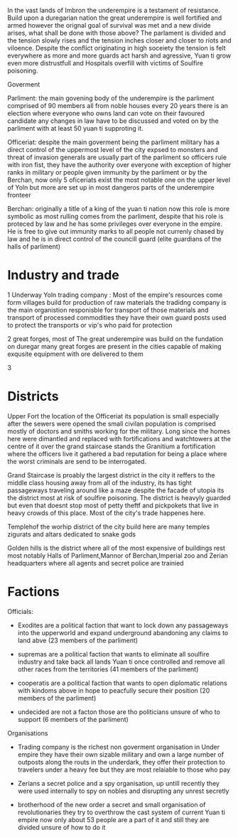 
In the vast lands of Imbron the underempire is a testament of resistance. Build upon a duregarian nation the great underempire is well fortified and armed however the orignal goal of survival was met and a new divide arises, what shall be done with those above? The parlament is divided and the tension slowly rises and the tension inches closer and closer to riots and viloence. Despite the conflict originating in high soceiety the tension is felt everywhere as more and more guards act harsh and agressive, Yuan ti grow even more distrustfull and Hospitals overfill with victims of Soulfire poisoning.

Goverment

Parliment: the main govening body of the underempire is the parliment comprised of 90 members all from noble houses every 20 years there is an election where everyone who owns land can vote on their favoured candidate any changes in law have to be discussed and voted on by the parliment with at least 50 yuan ti supproting it.

Officeriat: despite the main goverment being the parliment military has a direct control of the uppermost level of the city expsed to monsters and threat of invasion generals are usually part of the parliment so officers rule with iron fist, they have the authority over everyone with exception of higher ranks in military or people given immunity by the parliment or by the Berchan, now only 5 oficeriats exist the most notable one on the upper level of Yoln but more are set up in most dangeros parts of the underempire fronteer

Berchan: originally a title of a king of the yuan ti nation now this role is more symbolic as most rulling comes from the parliment, despite that his role is proteced by law and he has some privileges over everyone in the empire. He is free to give out immunity marks to all people not currenly chased by law and he is in direct control of the councill guard (elite guardians of the halls of parliment)

# Industry and trade 

1 Underway Yoln trading company : Most of the empire's resources come form villages build for production of raw materials the tradidng company is the main organistion responisble for transport of those materials and transport of processed commodities they have their own guard posts used to protect the transports or vip's who paid for protection

2 great forges, most of The great underempire was build on the fundation on duregar many great forges are present in the cities capable of making exqusite equipment with ore delivered to them 

3


# Districts 

Upper Fort the location of the Officeriat its population is small especially after the sewers were opened the small civilan population is comprised mostly of doctors and smiths working for the military. Long since the homes here were dimantled and replaced with fortifications and watchtowers at the centre of it over the grand staircase stands the Granitium a fortification where the officers live it gathered a bad reputation for being a place where the worst criminals are send to be interrogated.

Grand Staircase is proably the largest district in the city it reffers to the middle class housing away from all of the industry, its has tight passageways traveling around like a maze despite the facade of utopia its the district most at risk of soulfire poisoning. The district is heavyly guarded but even that doesnt stop most of petty theftf and pickpokets that live in heavy crowds of this place. Most of the city's trade happenes here.

Templehof the worhip district of the city build here are many temples zigurats and altars dedicated to snake gods 

Golden hills is the district where all of the most expensive of buildings rest most notably Halls of Parliment,Mannor of Berchan,Imperial zoo and Zerian headquarters where all agents and secret police are trainied

# Factions

Officials:

- Exodites are a political faction that want to lock down any passageways into the upperworld and expand underground abandoning any claims to land abve (23 members of the parliment)

- supremas are a political faction that wants to eliminate all soulfire industry and take back all lands Yuan ti once controlled and remove all other races from the territories (41 members of the parliment)

- cooperatis are a political faction that wants to open diplomatic relations with kindoms above in hope to peacfully secure their position (20 members of the parliment) 

- undecided are not a facton those are tho politicians unsure of who to support (6 members of the parliment) 

Organisations 

- Trading company is the richest non goverment organisation in Under empire they have their own sizable military and own a large number of outposts along the routs in the underdark, they offer their protection to travelers under a heavy fee but they are most relaiable to those who pay 

- Zerians a secret police and a spy organisation, up untill recently they were used internally to spy on nobles and disrupting any unrest secretly 

- brotherhood of the new order a secret and small organisation of revolutionaries they try to overthrow the cast system of current Yuan ti empire now only about 53 people are a part of it and still they are divided unsure of how to do it



